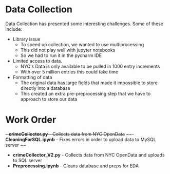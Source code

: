 # Data Collection
Data Collection has presented some interesting challenges. Some of these include:
- Library issue
  - To speed up collection, we wanted to use multiprocessing
  - This did not play well with jupyter notebooks
  - So we had to run it in the pycharm IDE
- Limited access to data.
  - NYC's Data is only available to be pulled in 1000 entry increments
  - With over 5 million entries this could take time
- Formatting of data
  - The original data has large fields that made it impossible to store directly into a database
  - This created an extra pre-preprocessing step that we have to approach to store our data

# Work Order
~~- **crimeCollector.py** - Collects data from NYC OpenData~~
~~- **CleaningForSQL.ipynb** - Fixes errors in order to upload data to MySQL server ~~
- **crimeCollector_V2.py** - Collects data from NYC OpenData and uploads to SQL server
- **Preprocessing.ipynb** - Cleans database and preps for EDA
